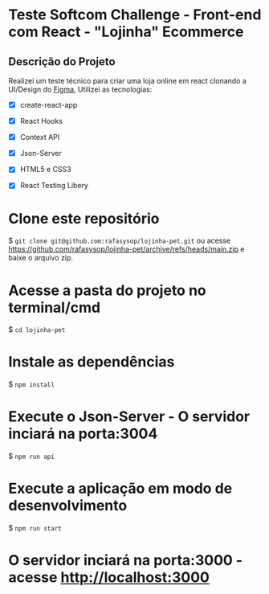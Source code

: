 # Teste Softcom Challenge - Front-end com React - "Lojinha" Ecommerce
## Descrição do Projeto

Realizei um teste técnico para criar uma loja online em react clonando a UI/Design do [Figma](https://www.figma.com/file/ebcFb6dxwj4JkN7vENzgeQ/Desafio-UX?node-id=3579%3A312), Utilizei as tecnologias:

 - [x] create-react-app
 - [x] React Hooks
 - [x] Context API
 - [X] Json-Server
 - [x] HTML5 e CSS3
 - [x] React Testing Libery


# Clone este repositório
$ `git clone git@github.com:rafasysop/lojinha-pet.git`
ou acesse <https://github.com/rafasysop/lojinha-pet/archive/refs/heads/main.zip> e baixe o arquivo zip.

# Acesse a pasta do projeto no terminal/cmd
$ `cd lojinha-pet`

# Instale as dependências
$ `npm install`

# Execute o Json-Server - O servidor inciará na porta:3004
$ `npm run api`

# Execute a aplicação em modo de desenvolvimento
$ `npm run start`

# O servidor inciará na porta:3000 - acesse <http://localhost:3000>
